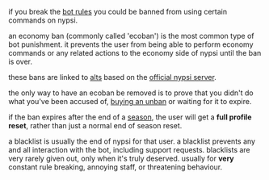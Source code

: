 <script>
  import DocsTemplate from "$lib/components/docs/DocsTemplate.svelte"
  import DocsHeader from '$lib/components/docs/DocsHeader.svelte';
</script>

<DocsTemplate title='punishments' description="" />

if you break the [bot rules](https://nypsi.xyz/rules) you could be banned from using certain commands on nypsi.

<DocsHeader header='h2' text="economy bans" />

an economy ban (commonly called 'ecoban') is the most common type of bot punishment. it prevents the user from being able to perform economy commands or any related actions to the economy side of nypsi until the ban is over.

these bans are linked to [alts](https://nypsi.xyz/docs/moderation/alt-punish) based on the [official nypsi server](https://nypsi.xyz/discord).

<DocsHeader header='h3' text="getting unbanned" />

the only way to have an ecoban be removed is to prove that you didn't do what you've been accused of, [buying an unban](https://ko-fi.com/s/1d78b621a5) or waiting for it to expire.

if the ban expires after the end of a [season](https://nypsi.xyz/docs/economy/seasons), the user will get a **full profile reset**, rather than just a normal end of season reset.

<DocsHeader header='h2' text="blacklist" />

a blacklist is usually the end of nypsi for that user. a blacklist prevents any and all interaction with the bot, including support requests. blacklists are very rarely given out, only when it's truly deserved. usually for **very** constant rule breaking, annoying staff, or threatening behaviour.
